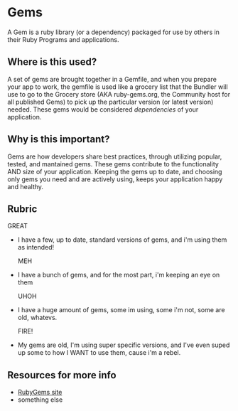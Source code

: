 # Gems

A Gem is a ruby library \(or a dependency\) packaged for use by others in their Ruby Programs and applications.

## Where is this used?

A set of gems are brought together in a Gemfile, and when you prepare your app to work, the gemfile is used like a grocery list that the Bundler will use to go to the Grocery store \(AKA ruby-gems.org, the Community host for all published Gems\) to pick up the particular version \(or latest version\) needed. These gems would be considered _dependencies_ of your application.

## Why is this important?

Gems are how developers share best practices, through utilizing popular, tested, and mantained gems. These gems contribute to the functionality AND size of your application. Keeping the gems up to date, and choosing only gems you need and are actively using, keeps your application happy and healthy.

## Rubric

GREAT

* I have a few, up to date, standard versions of gems, and i'm using them as intended!

  MEH

* I have a bunch of gems, and for the most part, i'm keeping an eye on them

  UHOH

* I have a huge amount of gems, some im using, some i'm not, some are old, whatevs.

  FIRE!

* My gems are old, I'm using super specific versions, and I've even suped up some to how I WANT to use them, cause i'm a rebel.

## Resources for more info

* [RubyGems site](https://rubygems.org/)
* something else

